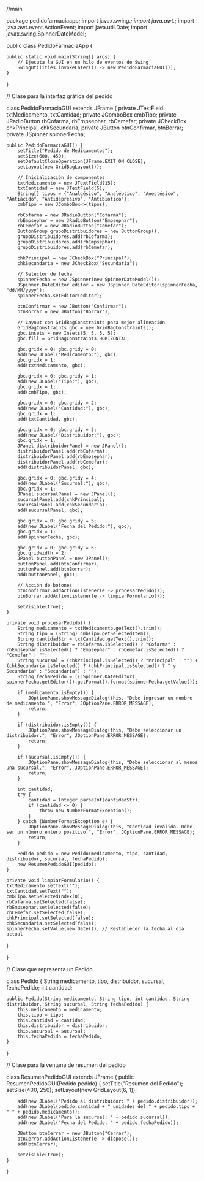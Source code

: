//main

package pedidofarmaciaapp;
import javax.swing.*;
import java.awt.*;
import java.awt.event.ActionEvent;
import java.util.Date;
import javax.swing.SpinnerDateModel;




public class PedidoFarmaciaApp {

    public static void main(String[] args) {
        // Ejecuta la GUI en un hilo de eventos de Swing
        SwingUtilities.invokeLater(() -> new PedidoFarmaciaGUI());
    }
}

// Clase para la interfaz gráfica del pedido

class PedidoFarmaciaGUI extends JFrame {
    private JTextField txtMedicamento, txtCantidad;
    private JComboBox<String> cmbTipo;
    private JRadioButton rbCofarma, rbEmpsephar, rbCemefar;
    private JCheckBox chkPrincipal, chkSecundaria;
    private JButton btnConfirmar, btnBorrar;
    private JSpinner spinnerFecha;
    
    public PedidoFarmaciaGUI() {
        setTitle("Pedido de Medicamentos");
        setSize(600, 450);
        setDefaultCloseOperation(JFrame.EXIT_ON_CLOSE);
        setLayout(new GridBagLayout());

        // Inicialización de componentes
        txtMedicamento = new JTextField(15);
        txtCantidad = new JTextField(5);
        String[] tipos = {"Analgésico", "Analéptico", "Anestésico", "Antiácido", "Antidepresivo", "Antibiótico"};
        cmbTipo = new JComboBox<>(tipos);

        rbCofarma = new JRadioButton("Cofarma");
        rbEmpsephar = new JRadioButton("Empsephar");
        rbCemefar = new JRadioButton("Cemefar");
        ButtonGroup grupoDistribuidores = new ButtonGroup();
        grupoDistribuidores.add(rbCofarma);
        grupoDistribuidores.add(rbEmpsephar);
        grupoDistribuidores.add(rbCemefar);

        chkPrincipal = new JCheckBox("Principal");
        chkSecundaria = new JCheckBox("Secundaria");

        // Selector de fecha
        spinnerFecha = new JSpinner(new SpinnerDateModel());
        JSpinner.DateEditor editor = new JSpinner.DateEditor(spinnerFecha, "dd/MM/yyyy");
        spinnerFecha.setEditor(editor);
        
        btnConfirmar = new JButton("Confirmar");
        btnBorrar = new JButton("Borrar");

        // Layout con GridBagConstraints para mejor alineación
        GridBagConstraints gbc = new GridBagConstraints();
        gbc.insets = new Insets(5, 5, 5, 5);
        gbc.fill = GridBagConstraints.HORIZONTAL;

        gbc.gridx = 0; gbc.gridy = 0;
        add(new JLabel("Medicamento:"), gbc);
        gbc.gridx = 1;
        add(txtMedicamento, gbc);

        gbc.gridx = 0; gbc.gridy = 1;
        add(new JLabel("Tipo:"), gbc);
        gbc.gridx = 1;
        add(cmbTipo, gbc);

        gbc.gridx = 0; gbc.gridy = 2;
        add(new JLabel("Cantidad:"), gbc);
        gbc.gridx = 1;
        add(txtCantidad, gbc);

        gbc.gridx = 0; gbc.gridy = 3;
        add(new JLabel("Distribuidor:"), gbc);
        gbc.gridx = 1;
        JPanel distribuidorPanel = new JPanel();
        distribuidorPanel.add(rbCofarma);
        distribuidorPanel.add(rbEmpsephar);
        distribuidorPanel.add(rbCemefar);
        add(distribuidorPanel, gbc);

        gbc.gridx = 0; gbc.gridy = 4;
        add(new JLabel("Sucursal:"), gbc);
        gbc.gridx = 1;
        JPanel sucursalPanel = new JPanel();
        sucursalPanel.add(chkPrincipal);
        sucursalPanel.add(chkSecundaria);
        add(sucursalPanel, gbc);

        gbc.gridx = 0; gbc.gridy = 5;
        add(new JLabel("Fecha del Pedido:"), gbc);
        gbc.gridx = 1;
        add(spinnerFecha, gbc);

        gbc.gridx = 0; gbc.gridy = 6;
        gbc.gridwidth = 2;
        JPanel buttonPanel = new JPanel();
        buttonPanel.add(btnConfirmar);
        buttonPanel.add(btnBorrar);
        add(buttonPanel, gbc);

        // Acción de botones
        btnConfirmar.addActionListener(e -> procesarPedido());
        btnBorrar.addActionListener(e -> limpiarFormulario());

        setVisible(true);
    }

    private void procesarPedido() {
        String medicamento = txtMedicamento.getText().trim();
        String tipo = (String) cmbTipo.getSelectedItem();
        String cantidadStr = txtCantidad.getText().trim();
        String distribuidor = rbCofarma.isSelected() ? "Cofarma" : rbEmpsephar.isSelected() ? "Empsephar" : rbCemefar.isSelected() ? "Cemefar" : "";
        String sucursal = (chkPrincipal.isSelected() ? "Principal" : "") + (chkSecundaria.isSelected() ? (chkPrincipal.isSelected() ? " y Secundaria" : "Secundaria") : "");
        String fechaPedido = ((JSpinner.DateEditor) spinnerFecha.getEditor()).getFormat().format(spinnerFecha.getValue());
        
        if (medicamento.isEmpty()) {
            JOptionPane.showMessageDialog(this, "Debe ingresar un nombre de medicamento.", "Error", JOptionPane.ERROR_MESSAGE);
            return;
        }
        
        if (distribuidor.isEmpty()) {
            JOptionPane.showMessageDialog(this, "Debe seleccionar un distribuidor.", "Error", JOptionPane.ERROR_MESSAGE);
            return;
        }
        
        if (sucursal.isEmpty()) {
            JOptionPane.showMessageDialog(this, "Debe seleccionar al menos una sucursal.", "Error", JOptionPane.ERROR_MESSAGE);
            return;
        }

        int cantidad;
        try {
            cantidad = Integer.parseInt(cantidadStr);
            if (cantidad <= 0) {
                throw new NumberFormatException();
            }
        } catch (NumberFormatException e) {
            JOptionPane.showMessageDialog(this, "Cantidad inválida. Debe ser un número entero positivo.", "Error", JOptionPane.ERROR_MESSAGE);
            return;
        }
        
        Pedido pedido = new Pedido(medicamento, tipo, cantidad, distribuidor, sucursal, fechaPedido);
        new ResumenPedidoGUI(pedido);
    }
    
    private void limpiarFormulario() {
    txtMedicamento.setText("");
    txtCantidad.setText("");
    cmbTipo.setSelectedIndex(0);
    rbCofarma.setSelected(false);
    rbEmpsephar.setSelected(false);
    rbCemefar.setSelected(false);
    chkPrincipal.setSelected(false);
    chkSecundaria.setSelected(false);
    spinnerFecha.setValue(new Date()); // Restablecer la fecha al día actual
}

}

// Clase que representa un Pedido

class Pedido {
    String medicamento, tipo, distribuidor, sucursal, fechaPedido;
    int cantidad;

    public Pedido(String medicamento, String tipo, int cantidad, String distribuidor, String sucursal, String fechaPedido) {
        this.medicamento = medicamento;
        this.tipo = tipo;
        this.cantidad = cantidad;
        this.distribuidor = distribuidor;
        this.sucursal = sucursal;
        this.fechaPedido = fechaPedido;
    }
}

// Clase para la ventana de resumen del pedido

class ResumenPedidoGUI extends JFrame {
    public ResumenPedidoGUI(Pedido pedido) {
        setTitle("Resumen del Pedido");
        setSize(400, 250);
        setLayout(new GridLayout(6, 1));
        
        add(new JLabel("Pedido al distribuidor: " + pedido.distribuidor));
        add(new JLabel(pedido.cantidad + " unidades del " + pedido.tipo + " " + pedido.medicamento));
        add(new JLabel("Para la sucursal: " + pedido.sucursal));
        add(new JLabel("Fecha del Pedido: " + pedido.fechaPedido));
        
        JButton btnCerrar = new JButton("Cerrar");
        btnCerrar.addActionListener(e -> dispose());
        add(btnCerrar);
        
        setVisible(true);
    }
}
